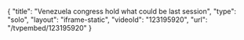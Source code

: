 {
    "title": "Venezuela congress hold what could be last session",
    "type": "solo",
    "layout": "iframe-static",
    "videoId": "123195920",
    "url": "\/tvpembed\/123195920"
}